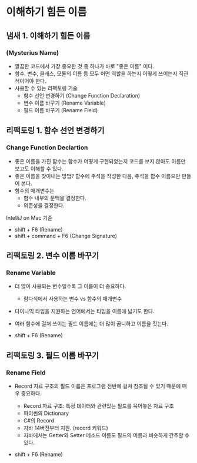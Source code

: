# 이해하기 힘든 이름

## 냄새 1. 이해하기 힘든 이름

### (Mysterius Name)

- 깔끔한 코드에서 가장 중요한 것 중 하나가 바로 "좋은 이름" 이다.
- 함수, 변수, 클래스, 모듈의 이름 등 모두 어떤 역할을 하는지 어떻게 쓰이는지 직관적이어야 한다.
- 사용할 수 있는 리팩토링 기술
  - 함수 선언 변경하기 (Change Function Declaration)
  - 변수 이름 바꾸기 (Rename Variable)
  - 필드 이름 바꾸기 (Rename Field)

## 리팩토링 1. 함수 선언 변경하기

### Change Function Declartion

- 좋은 이름을 가진 함수는 함수가 어떻게 구현되었는지 코드를 보지 않아도 이름만 보고도 이해할 수 있다.
- 좋은 이름을 찾아내는 방법? 함수에 주석을 작성한 다음, 주석을 함수 이름으만 만들어 본다.
- 함수의 매개변수는
  - 함수 내부의 문맥을 결정한다.
  - 의존성을 결정한다.

IntelliJ on Mac 기준

- shift + F6 (Rename)
- shift + command + F6 (Change Signature)

## 리팩토링 2. 변수 이름 바꾸기

### Rename Variable

- 더 많이 사용되는 변수일수록 그 이름이 더 중요하다.
  - 람다식에서 사용하는 변수 vs 함수의 매개변수
- 다이나믹 타입을 지원하는 언어에서는 타입을 이름에 넗기도 한다.
- 여러 함수에 걸쳐 쓰이는 필드 이름에는 더 많이 곰니하고 이름을 짓는다.

- shift + F6 (Rename)

## 리팩토링 3. 필드 이름 바꾸기

### Rename Field

- Record 자료 구조의 필드 이름은 프로그램 전반에 걸쳐 참조될 수 있기 때문에 매우 중요하다.

  - Record 자료 구조: 특정 데이터와 관련있는 필드를 묶어놓은 자료 구조
  - 파이썬의 Dictionary
  - C#의 Record
  - 자바 14버전부터 지원. (record 키워드)
  - 자바에서는 Getter와 Setter 메소드 이름도 필드의 이름과 비슷하게 간주할 수 있다.

- shift + F6 (Rename)
